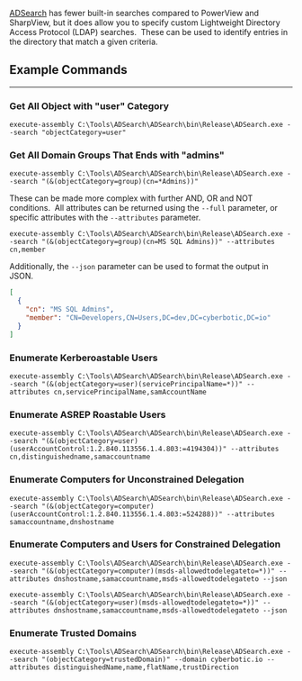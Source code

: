[ADSearch](https://github.com/tomcarver16/ADSearch) has fewer built-in searches compared to PowerView and SharpView, but it does allow you to specify custom Lightweight Directory Access Protocol (LDAP) searches.  These can be used to identify entries in the directory that match a given criteria.


## Example Commands

---

### Get All Object with "user" Category

```
execute-assembly C:\Tools\ADSearch\ADSearch\bin\Release\ADSearch.exe --search "objectCategory=user"
```

### Get All Domain Groups That Ends with "admins"

```
execute-assembly C:\Tools\ADSearch\ADSearch\bin\Release\ADSearch.exe --search "(&(objectCategory=group)(cn=*Admins))"
```

These can be made more complex with further AND, OR and NOT conditions.  All attributes can be returned using the `--full` parameter, or specific attributes with the `--attributes` parameter.

```
execute-assembly C:\Tools\ADSearch\ADSearch\bin\Release\ADSearch.exe --search "(&(objectCategory=group)(cn=MS SQL Admins))" --attributes cn,member
```

Additionally, the `--json` parameter can be used to format the output in JSON.

``` json
[
  {
    "cn": "MS SQL Admins",
    "member": "CN=Developers,CN=Users,DC=dev,DC=cyberbotic,DC=io"
  }
]
```

### Enumerate Kerberoastable Users

```
execute-assembly C:\Tools\ADSearch\ADSearch\bin\Release\ADSearch.exe --search "(&(objectCategory=user)(servicePrincipalName=*))" --attributes cn,servicePrincipalName,samAccountName
```

### Enumerate ASREP Roastable Users

```
execute-assembly C:\Tools\ADSearch\ADSearch\bin\Release\ADSearch.exe --search "(&(objectCategory=user)(userAccountControl:1.2.840.113556.1.4.803:=4194304))" --attributes cn,distinguishedname,samaccountname
```

### Enumerate Computers for Unconstrained Delegation

```
execute-assembly C:\Tools\ADSearch\ADSearch\bin\Release\ADSearch.exe --search "(&(objectCategory=computer)(userAccountControl:1.2.840.113556.1.4.803:=524288))" --attributes samaccountname,dnshostname
```

### Enumerate Computers and Users for Constrained Delegation

```
execute-assembly C:\Tools\ADSearch\ADSearch\bin\Release\ADSearch.exe --search "(&(objectCategory=computer)(msds-allowedtodelegateto=*))" --attributes dnshostname,samaccountname,msds-allowedtodelegateto --json
```

```
execute-assembly C:\Tools\ADSearch\ADSearch\bin\Release\ADSearch.exe --search "(&(objectCategory=user)(msds-allowedtodelegateto=*))" --attributes dnshostname,samaccountname,msds-allowedtodelegateto --json
```

### Enumerate Trusted Domains

```
execute-assembly C:\Tools\ADSearch\ADSearch\bin\Release\ADSearch.exe --search "(objectCategory=trustedDomain)" --domain cyberbotic.io --attributes distinguishedName,name,flatName,trustDirection
```